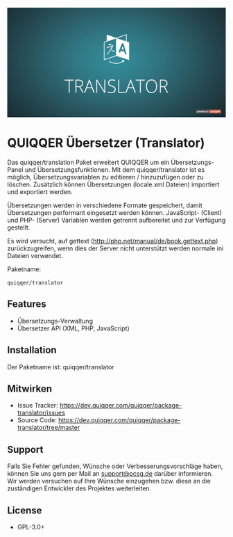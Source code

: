 ![QUIQQER Translator](bin/images/Readme.jpg)

QUIQQER Übersetzer (Translator)
========

Das quiqqer/translation Paket erweitert QUIQQER um ein Übersetzungs-Panel und Übersetzungsfunktionen.
Mit dem quiqqer/translator ist es möglich, Übersetzungsvariablen zu editieren / hinzuzufügen oder zu löschen.
Zusätzlich können Übersetzungen (locale.xml Dateien) importiert und exportiert werden.

Übersetzungen werden in verschiedene Formate gespeichert, damit Übersetzungen performant eingesetzt werden können.
JavaScript- (Client) und PHP- (Server) Variablen werden getrennt aufbereitet und zur Verfügung gestellt.

Es wird versucht, auf gettext (http://php.net/manual/de/book.gettext.php) zurückzugreifen,
wenn dies der Server nicht unterstützt werden normale ini Dateien verwendet.

Paketname:

    quiqqer/translator


Features
--------

- Übersetzungs-Verwaltung
- Übersetzer API (XML, PHP, JavaScript)


Installation
------------

Der Paketname ist: quiqqer/translator


Mitwirken
----------

- Issue Tracker: https://dev.quiqqer.com/quiqqer/package-translator/issues
- Source Code: https://dev.quiqqer.com/quiqqer/package-translator/tree/master


Support
-------

Falls Sie Fehler gefunden, Wünsche oder Verbesserungsvorschläge haben, 
können Sie uns gern per Mail an support@pcsg.de darüber informieren.  
Wir werden versuchen auf Ihre Wünsche einzugehen bzw. diese an die 
zuständigen Entwickler des Projektes weiterleiten.


License
-------

- GPL-3.0+

